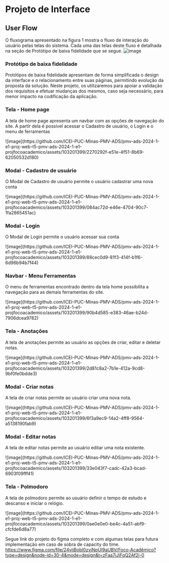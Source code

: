 
# Projeto de Interface

## User Flow

O fluxograma apresentado na figura 1 mostra o fluxo de interação do usuário pelas telas do sistema. Cada uma das telas deste fluxo é detalhada na seção de Protótipo de baixa fidelidade que se segue.
![image](https://github.com/ICEI-PUC-Minas-PMV-ADS/pmv-ads-2024-1-e1-proj-web-t5-pmv-ads-2024-1-e1-projfocoacademico/assets/103201399/1de5e3f6-7aab-454f-bcfd-a2ec229f367d)

### Protótipo de baixa fidelidade

Protótipos de baixa fidelidade apresentam de forma simplificada o design da interface e o relacionamento entre suas páginas, permitindo evolução da proposta da solução. Neste projeto, os utilizaremos para apoiar a validação dos requisitos e efetuar mudanças dos mesmos, caso seja necessário, para menor impacto na codificação da aplicação.

<h3><b>Tela - Home page</b></h3>
<p>A tela de home page apresenta um navbar com as opções de navegação do site. A partir dela é possível acessar o Cadastro de usuário, o Login e o menu de ferramentas</p>
![image](https://github.com/ICEI-PUC-Minas-PMV-ADS/pmv-ads-2024-1-e1-proj-web-t5-pmv-ads-2024-1-e1-projfocoacademico/assets/103201399/2270292f-e51e-4f51-8b69-62050532d180)

<h3><b>Modal - Cadastro de usuário</b></h3>
<p>O Modal de Cadastro de usuário permite o usuário cadastrar uma nova conta</p>
![image](https://github.com/ICEI-PUC-Minas-PMV-ADS/pmv-ads-2024-1-e1-proj-web-t5-pmv-ads-2024-1-e1-projfocoacademico/assets/103201399/084ac72d-e46e-4704-90c7-1fa2865451ac)

<h3><b>Modal - Login</b></h3>
<p>O Modal de Login permite o usuário acessar sua conta</p>
![image](https://github.com/ICEI-PUC-Minas-PMV-ADS/pmv-ads-2024-1-e1-proj-web-t5-pmv-ads-2024-1-e1-projfocoacademico/assets/103201399/88cec0d9-81f3-414f-b1f6-6d96b94b7f44)

<h3><b>Navbar - Menu Ferramentas</b></h3>
<p>O menu de ferramentas encontrado dentro da tela home possibilita a navegação para as demais ferramentas do site.</p>
![image](https://github.com/ICEI-PUC-Minas-PMV-ADS/pmv-ads-2024-1-e1-proj-web-t5-pmv-ads-2024-1-e1-projfocoacademico/assets/103201399/90b4d585-e383-46ae-b24d-7906dcea9782)

<h3><b>Tela - Anotações </b></h3>
<p>A tela de anotações permite ao usuário as opções de criar, editar e deletar notas.</p>
![image](https://github.com/ICEI-PUC-Minas-PMV-ADS/pmv-ads-2024-1-e1-proj-web-t5-pmv-ads-2024-1-e1-projfocoacademico/assets/103201399/2d81c8a2-7b1e-412a-9cd8-9bf0fe0bdde3)

<h3><b>Modal - Criar notas </b></h3>
<p>A tela de criar notas permite ao usuário criar uma nova nota.</p>
![image](https://github.com/ICEI-PUC-Minas-PMV-ADS/pmv-ads-2024-1-e1-proj-web-t5-pmv-ads-2024-1-e1-projfocoacademico/assets/103201399/6f3a9ec9-14a2-4ff8-9564-a5138190fab9)

<h3><b>Modal - Editar notas </b></h3>
<p>A tela de editar notas permite ao usuário editar uma nota existente.</p>
![image](https://github.com/ICEI-PUC-Minas-PMV-ADS/pmv-ads-2024-1-e1-proj-web-t5-pmv-ads-2024-1-e1-projfocoacademico/assets/103201399/33e043f7-cadc-42a3-bcad-6903f09fff41)

<h3><b>Tela - Polmodoro </b></h3>
<p>A tela de polmodoro permite ao usuário definir o tempo de estudo e descanso e iniciar o relógio.</p>
![image](https://github.com/ICEI-PUC-Minas-PMV-ADS/pmv-ads-2024-1-e1-proj-web-t5-pmv-ads-2024-1-e1-projfocoacademico/assets/103201399/0ae0e0e0-be4c-4a51-abf9-cfcfde6d8a77)

Segue link do projeto do figma completo e com algumas telas para futura implementação em caso de sobra de capacity do time.
https://www.figma.com/file/24vijBobl0zviNpUI9aUBV/Foco-Acadêmico?type=design&node-id=30-4&mode=design&t=zFaa7iJiFqQ2Af2j-0


